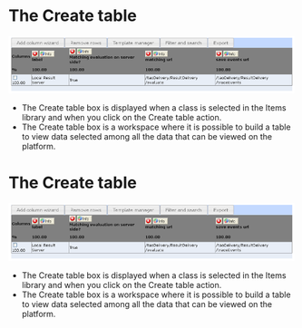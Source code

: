 <!--
author:
    - 'Jérôme Bogaerts'
created_at: '2012-03-29 16:02:01'
updated_at: '2013-03-13 15:04:57'
tags:
    - 'Manage Results'
-->

The Create table
================

![](../resources/resultservers-createtable1.png)

-   The Create table box is displayed when a class is selected in the Items library and when you click on the Create table action.
-   The Create table box is a workspace where it is possible to build a table to view data selected among all the data that can be viewed on the platform.

The Create table
================

![](../resources/resultservers-createtable1.png)

-   The Create table box is displayed when a class is selected in the Items library and when you click on the Create table action.
-   The Create table box is a workspace where it is possible to build a table to view data selected among all the data that can be viewed on the platform.


